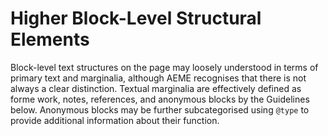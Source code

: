 # Higher Block-Level Structural Elements

Block-level text structures on the page may loosely understood in terms of primary text and marginalia, although AEME recognises that there is not always a clear distinction. Textual marginalia are effectively defined as forme work, notes, references, and anonymous blocks by the Guidelines below. Anonymous blocks may be further subcategorised using `@type` to provide additional information about their function.